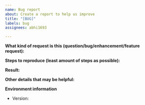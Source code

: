 ```yaml
---
name: Bug report
about: Create a report to help us improve
title: "[BUG]"
labels: bug
assignees: abhi1693

---
```


<!--
Please search for existing issues first
-->

**What kind of request is this (question/bug/enhancement/feature request):**


**Steps to reproduce (least amount of steps as possible):**


**Result:**


**Other details that may be helpful:**


**Environment information**
- Version:
